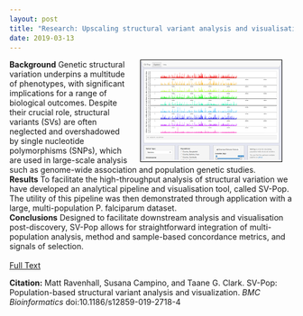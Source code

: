 ```yaml
---
layout: post
title: "Research: Upscaling structural variant analysis and visualisation"
date: 2019-03-13
---
```


<img style="float: right; border: 1px solid black" alt="Example SV-Pop Visualisation." hspace="20" src="/assets/highlights/highlight_svpop.png">

**Background**
Genetic structural variation underpins a multitude of phenotypes, with significant implications for a range of biological outcomes. Despite their crucial role, structural variants (SVs) are often neglected and overshadowed by single nucleotide polymorphisms (SNPs), which are used in large-scale analysis such as genome-wide association and population genetic studies.
<br>
**Results**
To facilitate the high-throughput analysis of structural variation we have developed an analytical pipeline and visualisation tool, called SV-Pop. The utility of this pipeline was then demonstrated through application with a large, multi-population P. falciparum dataset.
<br>
**Conclusions**
Designed to facilitate downstream analysis and visualisation post-discovery, SV-Pop allows for straightforward integration of multi-population analysis, method and sample-based concordance metrics, and signals of selection.
<br><br>
[Full Text](https://bmcbioinformatics.biomedcentral.com/track/pdf/10.1186/s12859-019-2718-4)
<br>
<p style="font-size=0.8em"><b>Citation:</b> Matt Ravenhall, Susana Campino, and Taane G. Clark. SV-Pop: Population-based structural variant analysis and visualization. <i>BMC Bioinformatics</i> doi:10.1186/s12859-019-2718-4</p>